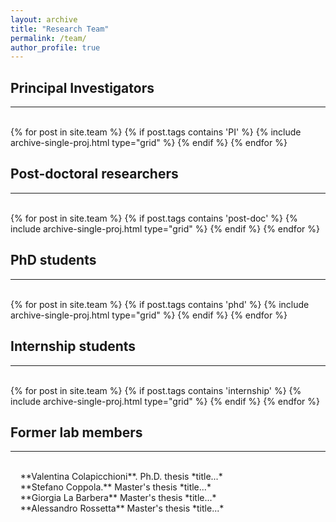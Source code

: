 ```yaml
---
layout: archive
title: "Research Team"
permalink: /team/
author_profile: true
---
```


<hr-bold>
<h2>Principal Investigators</h2>
<hr><br>
<div class="grid">
<div class="wrapper">
  {% for post in site.team %}
    {% if post.tags contains 'PI' %}
      {% include archive-single-proj.html type="grid" %}
    {% endif %}
  {% endfor %}
</div>
</div>

<hr-bold>
<h2>Post-doctoral researchers</h2>
<hr><br>
<div class="grid">
<div class="wrapper">
  {% for post in site.team %}
    {% if post.tags contains 'post-doc' %}
      {% include archive-single-proj.html type="grid" %}
    {% endif %}
  {% endfor %}
  </div>
  </div>

<hr-bold>
<h2>PhD students</h2>
<hr><br>
<div class="grid">
<div class="wrapper">
  {% for post in site.team %}
    {% if post.tags contains 'phd' %}
      {% include archive-single-proj.html type="grid" %}
    {% endif %}
  {% endfor %}
</div>
</div>

<hr-bold>
<h2>Internship students</h2>
<hr><br>
<div class="grid">
<div class="wrapper">
  {% for post in site.team %}
    {% if post.tags contains 'internship' %}
      {% include archive-single-proj.html type="grid" %}
    {% endif %}
  {% endfor %}
</div>
</div>

<hr-bold>
<h2>Former lab members</h2>

<hr><br>
&nbsp; &nbsp; **Valentina Colapicchioni**.
Ph.D. thesis *title...*<br>
&nbsp; &nbsp; **Stefano Coppola.** Master's thesis *title...*<br>
&nbsp; &nbsp; **Giorgia La Barbera**  Master's thesis *title...* <br>
&nbsp; &nbsp; **Alessandro Rossetta** Master's thesis *title...* <br>
